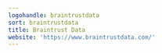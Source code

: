 ```yaml
---
logohandle: braintrustdata
sort: braintrustdata
title: Braintrust Data
website: 'https://www.braintrustdata.com/'
---
```

